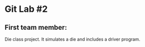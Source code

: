 # Git Lab #2 
## First team member: <Tyler Hixon>
Die class project. It simulates a die and includes a driver program.

